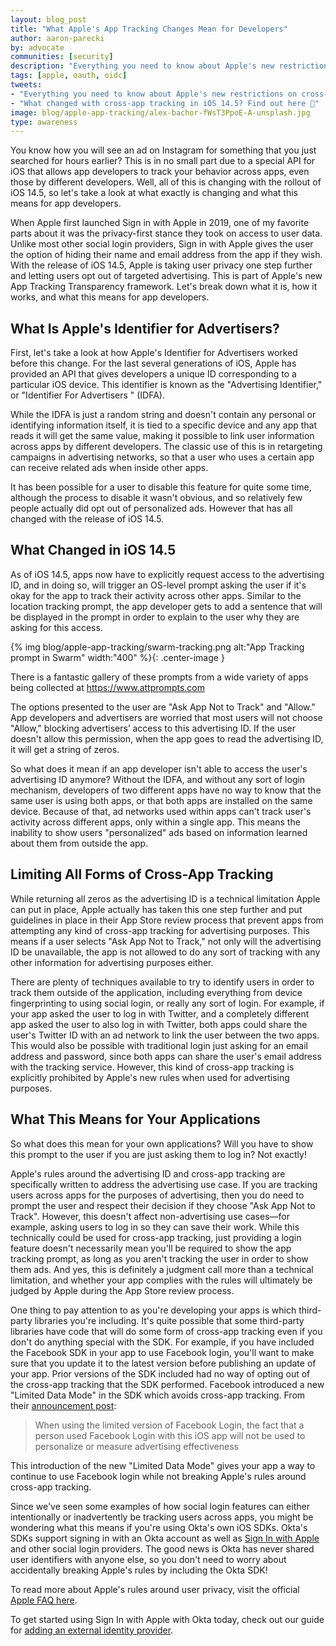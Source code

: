 ```yaml
---
layout: blog_post
title: "What Apple's App Tracking Changes Mean for Developers"
author: aaron-parecki
by: advocate
communities: [security]
description: "Everything you need to know about Apple's new restrictions on cross-app tracking in iOS 14.5"
tags: [apple, oauth, oidc]
tweets:
- "Everything you need to know about Apple's new restrictions on cross-app tracking in iOS 14.5"
- "What changed with cross-app tracking in iOS 14.5? Find out here 🍎"
image: blog/apple-app-tracking/alex-bachor-fWsT3PpoE-A-unsplash.jpg
type: awareness
---
```


You know how you will see an ad on Instagram for something that you just searched for hours earlier? This is in no small part due to a special API for iOS that allows app developers to track your behavior across apps, even those by different developers. Well, all of this is changing with the rollout of iOS 14.5, so let's take a look at what exactly is changing and what this means for app developers.

When Apple first launched Sign in with Apple in 2019, one of my favorite parts about it was the privacy-first stance they took on access to user data. Unlike most other social login providers, Sign in with Apple gives the user the option of hiding their name and email address from the app if they wish. With the release of iOS 14.5, Apple is taking user privacy one step further and letting users opt out of targeted advertising. This is part of Apple's new App Tracking Transparency framework. Let's break down what it is, how it works, and what this means for app developers.

## What Is Apple's Identifier for Advertisers?

First, let's take a look at how Apple's Identifier for Advertisers worked before this change. For the last several generations of iOS, Apple has provided an API that gives developers a unique ID corresponding to a particular iOS device. This identifier is known as the "Advertising Identifier," or "Identifier For Advertisers " (IDFA).

While the IDFA is just a random string and doesn't contain any personal or identifying information itself, it is tied to a specific device and any app that reads it will get the same value, making it possible to link user information across apps by different developers. The classic use of this is in retargeting campaigns in advertising networks, so that a user who uses a certain app can receive related ads when inside other apps.

It has been possible for a user to disable this feature for quite some time, although the process to disable it wasn't obvious, and so relatively few people actually did opt out of personalized ads. However that has all changed with the release of iOS 14.5.

## What Changed in iOS 14.5

As of iOS 14.5, apps now have to explicitly request access to the advertising ID, and in doing so, will trigger an OS-level prompt asking the user if it's okay for the app to track their activity across other apps. Similar to the location tracking prompt, the app developer gets to add a sentence that will be displayed in the prompt in order to explain to the user why they are asking for this access.

{% img blog/apple-app-tracking/swarm-tracking.png alt:"App Tracking prompt in Swarm" width:"400" %}{: .center-image }

There is a fantastic gallery of these prompts from a wide variety of apps being collected at <https://www.attprompts.com>

The options presented to the user are "Ask App Not to Track" and "Allow." App developers and advertisers are worried that most users will not choose "Allow," blocking advertisers’  access to this advertising ID. If the user doesn't allow this permission, when the app goes to read the advertising ID, it will get a string of zeros.

So what does it mean if an app developer isn't able to access the user's advertising ID anymore? Without the IDFA, and without any sort of login mechanism, developers of two different apps have no way to know that the same user is using both apps, or that both apps are installed on the same device. Because of that, ad networks used within apps can't track user's activity across different apps, only within a single app. This means the inability to show users "personalized" ads based on information learned about them from outside the app.

## Limiting All Forms of Cross-App Tracking

While returning all zeros as the advertising ID is a technical limitation Apple can put in place, Apple actually has taken this one step further and put guidelines in place in their App Store review process that prevent apps from attempting any kind of cross-app tracking for advertising purposes. This means if a user selects "Ask App Not to Track," not only will the advertising ID be unavailable, the app is not allowed to do any sort of tracking with any other information for advertising purposes either.

There are plenty of techniques available to try to identify users in order to track them outside of the application, including everything from device fingerprinting to using social login, or really any sort of login. For example, if your app asked the user to log in with Twitter, and a completely different app asked the user to also log in with Twitter, both apps could share the user's Twitter ID with an ad network to link the user between the two apps. This would also be possible with traditional login just asking for an email address and password, since both apps can share the user's email address with the tracking service. However, this kind of cross-app tracking is explicitly prohibited by Apple's new rules when used for advertising purposes.

## What This Means for Your Applications

So what does this mean for your own applications? Will you have to show this prompt to the user if you are just asking them to log in? Not exactly!

Apple's rules around the advertising ID and cross-app tracking are specifically written to address the advertising use case. If you are tracking users across apps for the purposes of advertising, then you do need to prompt the user and respect their decision if they choose "Ask App Not to Track". However, this doesn't affect non-advertising use cases—for example, asking users to log in so they can save their work. While this technically could be used for cross-app tracking, just providing a login feature doesn't necessarily mean you'll be required to show the app tracking prompt, as long as you aren't tracking the user in order to show them ads. And yes, this is definitely a judgment call more than a technical limitation, and whether your app complies with the rules will ultimately be judged by Apple during the App Store review process.

One thing to pay attention to as you're developing your apps is which third-party libraries you're including. It's quite possible that some third-party libraries have code that will do some form of cross-app tracking even if you don't do anything special with the SDK. For example, if you have included the Facebook SDK in your app to use Facebook login, you'll want to make sure that you update it to the latest version before publishing an update of your app. Prior versions of the SDK included had no way of opting out of the cross-app tracking that the SDK performed. Facebook introduced a new "Limited Data Mode" in the SDK which avoids cross-app tracking. From their [announcement post](https://developers.facebook.com/blog/post/2021/01/19/facebook-login-updates-new-limited-data-mode/):

<blockquote>
When using the limited version of Facebook Login, the fact that a person used Facebook Login with this iOS app will not be used to personalize or measure advertising effectiveness
</blockquote>

This introduction of the new "Limited Data Mode" gives your app a way to continue to use Facebook login while not breaking Apple's rules around cross-app tracking.

Since we've seen some examples of how social login features can either intentionally or inadvertently be tracking users across apps, you might be wondering what this means if you're using Okta's own iOS SDKs. Okta's SDKs support signing in with an Okta account as well as [Sign In with Apple](https://developer.okta.com/blog/2019/06/04/what-the-heck-is-sign-in-with-apple) and other social login providers. The good news is Okta has never shared user identifiers with anyone else, so you don't need to worry about accidentally breaking Apple's rules by including the Okta SDK!

To read more about Apple's rules around user privacy, visit the official [Apple FAQ here](https://developer.apple.com/app-store/user-privacy-and-data-use/).

To get started using Sign In with Apple with Okta today, check out our guide for [adding an external identity provider](https://developer.okta.com/docs/guides/add-an-external-idp/apple/create-an-app-at-idp/).
